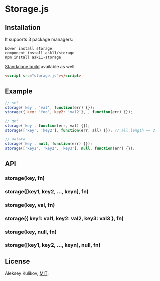 # Storage.js



## Installation

  It supports 3 package managers:

```
bower install storage
component install ask11/storage
npm install ask11-storage
```

  [Standalone build](https://github.com/ask11/storage/blob/master/storage.js) available as well.

```html
<script src="storage.js"></script>
```

## Example

```js
// set
storage('key', 'val', function(err) {});
storage({ key: 'foo', key2: 'val2'}, , function(err) {});

// get
storage('key', function(err, val) {});
storage(['key', 'key2'], function(err, all) {}); // all.length == 2

// delete
storage('key', null, function(err) {});
storage(['key1', 'key2', 'key3'], null, function(err) {});
```

## API

### storage(key, fn)
### storage([key1, key2, ..., keyn], fn)
### storage(key, val, fn)
### storage({ key1: val1, key2: val2, key3: val3 }, fn)
### storage(key, null, fn)
### storage([key1, key2, ..., keyn], null, fn)

## License

  Aleksey Kulikov, [MIT](http://ask11.mit-license.org/).
